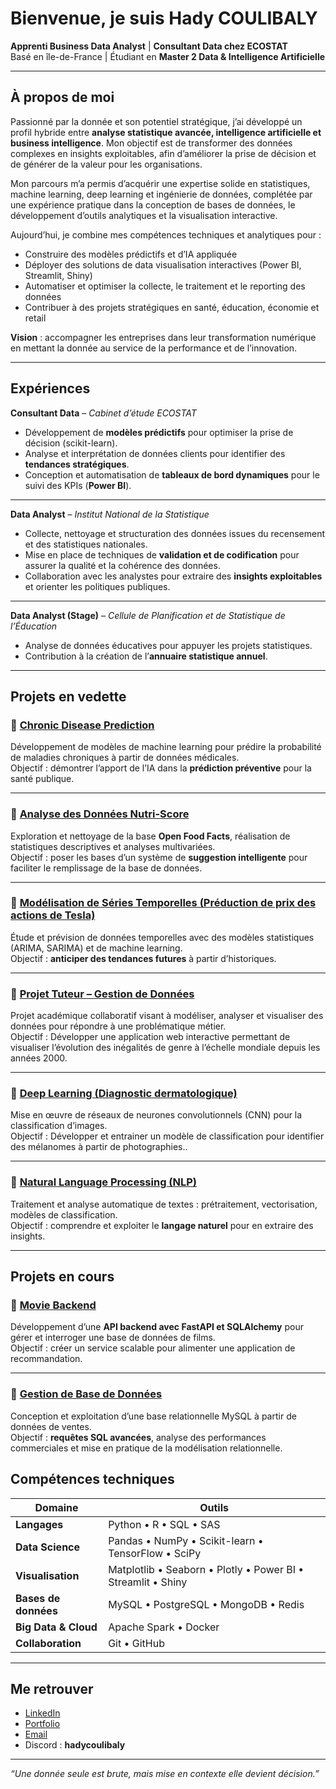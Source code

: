 # Bienvenue, je suis **Hady COULIBALY**

 **Apprenti Business Data Analyst** | **Consultant Data chez ECOSTAT**  
 Basé en île-de-France | Étudiant en **Master 2 Data & Intelligence Artificielle**  

---

##  À propos de moi

Passionné par la donnée et son potentiel stratégique, j’ai développé un profil hybride entre **analyse statistique avancée, intelligence artificielle et business intelligence**.
Mon objectif est de transformer des données complexes en insights exploitables, afin d’améliorer la prise de décision et de générer de la valeur pour les organisations.

Mon parcours m’a permis d’acquérir une expertise solide en statistiques, machine learning, deep learning et ingénierie de données, complétée par une expérience pratique dans la conception de bases de données, le développement d’outils analytiques et la visualisation interactive.

Aujourd’hui, je combine mes compétences techniques et analytiques pour :

- Construire des modèles prédictifs et d’IA appliquée
- Déployer des solutions de data visualisation interactives (Power BI, Streamlit, Shiny)
- Automatiser et optimiser la collecte, le traitement et le reporting des données
- Contribuer à des projets stratégiques en santé, éducation, économie et retail

**Vision** : accompagner les entreprises dans leur transformation numérique en mettant la donnée au service de la performance et de l’innovation.  

---

##  Expériences

**Consultant Data** –  *Cabinet d’étude ECOSTAT* 
- Développement de **modèles prédictifs** pour optimiser la prise de décision (scikit-learn).  
- Analyse et interprétation de données clients pour identifier des **tendances stratégiques**.  
- Conception et automatisation de **tableaux de bord dynamiques** pour le suivi des KPIs (**Power BI**).  

---

**Data Analyst** – *Institut National de la Statistique*
- Collecte, nettoyage et structuration des données issues du recensement et des statistiques nationales.  
- Mise en place de techniques de **validation et de codification** pour assurer la qualité et la cohérence des données.  
- Collaboration avec les analystes pour extraire des **insights exploitables** et orienter les politiques publiques.  

---

**Data Analyst (Stage)** – *Cellule de Planification et de Statistique de l’Éducation*
- Analyse de données éducatives pour appuyer les projets statistiques.  
- Contribution à la création de l’**annuaire statistique annuel**.  


---

##  Projets en vedette

### 🔹 [Chronic Disease Prediction](https://github.com/hadycoul12/chronic-disease-prediction)  
Développement de modèles de machine learning pour prédire la probabilité de maladies chroniques à partir de données médicales.  
Objectif : démontrer l’apport de l’IA dans la **prédiction préventive** pour la santé publique.  

---

### 🔹 [Analyse des Données Nutri-Score](https://github.com/hadycoul12/Analyse-des-Donnees-Nutri-Score)  
Exploration et nettoyage de la base **Open Food Facts**, réalisation de statistiques descriptives et analyses multivariées.  
Objectif : poser les bases d’un système de **suggestion intelligente** pour faciliter le remplissage de la base de données.  

---

### 🔹 [Modélisation de Séries Temporelles (Préduction de prix des actions de Tesla)](https://github.com/hadycoul12/-Modelisation-de-Serie-Temporelle)  
Étude et prévision de données temporelles avec des modèles statistiques (ARIMA, SARIMA) et de machine learning.  
Objectif : **anticiper des tendances futures** à partir d’historiques.  

---

### 🔹 [Projet Tuteur – Gestion de Données](https://github.com/hadycoul12/Projet-Tuteur-)  
Projet académique collaboratif visant à modéliser, analyser et visualiser des données pour répondre à une problématique métier.  
Objectif : Développer une application web interactive permettant de visualiser l’évolution des inégalités de genre à l’échelle mondiale depuis les années 2000.  

---

### 🔹 [Deep Learning (Diagnostic dermatologique)](https://github.com/hadycoul12/Projet-Deep-learning)  
Mise en œuvre de réseaux de neurones convolutionnels (CNN) pour la classification d’images.  
Objectif : Développer et entrainer un modèle de classification pour identifier des mélanomes à partir de photographies..  

---

### 🔹 [Natural Language Processing (NLP)](https://github.com/hadycoul12/Natural-Language-Processing-NLP-)  
Traitement et analyse automatique de textes : prétraitement, vectorisation, modèles de classification.  
Objectif : comprendre et exploiter le **langage naturel** pour en extraire des insights.  

---

## Projets en cours

### 🔹 [Movie Backend](https://github.com/hadycoul12/movie_backend)  
Développement d’une **API backend avec FastAPI et SQLAlchemy** pour gérer et interroger une base de données de films.  
Objectif : créer un service scalable pour alimenter une application de recommandation.  

---

### 🔹 [Gestion de Base de Données](https://github.com/hadycoul12/Gestion-de-Base-de-Donnees)  
Conception et exploitation d’une base relationnelle MySQL à partir de données de ventes.  
Objectif : **requêtes SQL avancées**, analyse des performances commerciales et mise en pratique de la modélisation relationnelle.  


##  Compétences techniques

| Domaine | Outils |
|---------|--------|
| **Langages** | Python • R • SQL • SAS |
| **Data Science** | Pandas • NumPy • Scikit-learn • TensorFlow • SciPy |
| **Visualisation** | Matplotlib • Seaborn • Plotly • Power BI • Streamlit • Shiny |
| **Bases de données** | MySQL • PostgreSQL • MongoDB • Redis |
| **Big Data & Cloud** | Apache Spark • Docker |
| **Collaboration** | Git • GitHub |

---

##  Me retrouver

-  [LinkedIn](https://linkedin.com/in/hady-coulibaly)  
-  [Portfolio](https://portofolio-hadycoul.lovable.app/)  
-  [Email](mailto:coulibalyhady33@gmail.com)  
-  Discord : **hadycoulibaly**  

---

 *“Une donnée seule est brute, mais mise en contexte elle devient décision.”*  
